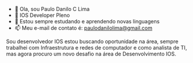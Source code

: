 - 👋 Ola, sou Paulo Danilo C Lima
- 👀 IOS Developer Pleno
- 🌱 Estou sempre estudando e aprendendo novas linguagens
- 📫 Meu e-mail de contato é:  paulodanilolima@gmail.com


Sou desenvolvedor IOS estou buscando oportunidade na área, sempre trabalhei com Infraestrutura e 
redes de computador e como analista de TI, mas agora procuro um novo desafio na área de Desenvolvimento IOS.
